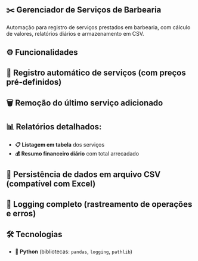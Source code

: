 ## ✂️ Gerenciador de Serviços de Barbearia
Automação para registro de serviços prestados em barbearia, com cálculo de valores, relatórios diários e armazenamento em CSV.

## ⚙️ Funcionalidades
## 📝 Registro automático de serviços (com preços pré-definidos)
## 🗑️ Remoção do último serviço adicionado
## 📊 Relatórios detalhados:
- **📋 Listagem em tabela** dos serviços  
- **💰 Resumo financeiro diário** com total arrecadado  

## 📁 Persistência de dados em arquivo CSV (compatível com Excel)

## 📌 Logging completo (rastreamento de operações e erros)

## 🛠️ Tecnologias 
- **🐍 Python** (bibliotecas: `pandas`, `logging`, `pathlib`)  
